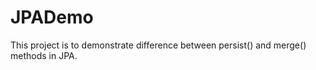 JPADemo
=======

This project is to demonstrate difference between persist() and merge() methods in JPA.
